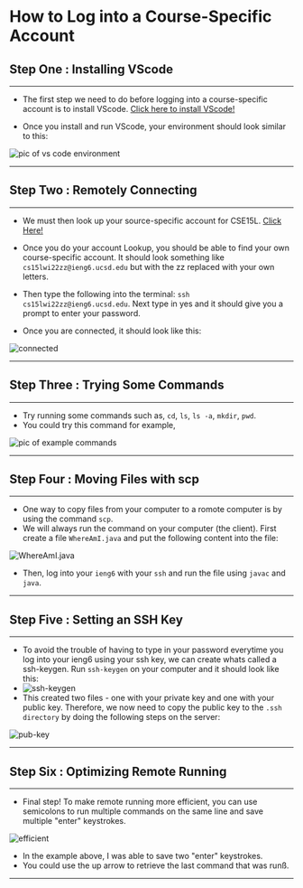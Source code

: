 # **How to Log into a Course-Specific Account**

## **Step One : Installing VScode**

---

- The first step we need to do before logging into a course-specific account is to install VScode. [Click here to install VScode!](https://code.visualstudio.com)

- Once you install and run VScode, your environment should look similar to this:

![pic of vs code environment](https://user-images.githubusercontent.com/92359561/149450527-f2d3b1ec-84ce-4c0b-9e99-1a44108d5329.png)

---

## **Step Two : Remotely Connecting**

---

- We must then look up your source-specific account for CSE15L. [Click Here!](https://sdacs.ucsd.edu/~icc/index.php)

- Once you do your account Lookup, you should be able to find your own course-specific account. It should look something like ```cs15lwi22zz@ieng6.ucsd.edu``` but with the zz replaced with your own letters.

- Then type the following into the terminal: ```ssh cs15lwi22zz@ieng6.ucsd.edu```. Next type in yes and it should give you a prompt to enter your password.

- Once you are connected, it should look like this:

![connected](https://user-images.githubusercontent.com/92359561/149451212-4df9bf37-cc50-4dce-9def-228a01f1b5d0.png)

---

## **Step Three : Trying Some Commands**

---

- Try running some commands such as, ```cd```, ```ls```, ```ls -a```, ```mkdir```, ```pwd```.
- You could try this command for example,

![pic of example commands](https://user-images.githubusercontent.com/92359561/149451512-f506ab53-bf95-44ce-a359-d49ac519beeb.png)

---

## **Step Four : Moving Files with scp**

---

- One way to copy files from your computer to a romote computer is by using the command ```scp```.
- We will always run the command on your computer (the client). First create a file ```WhereAmI.java``` and put the following content into the file:

![WhereAmI.java](https://user-images.githubusercontent.com/92359561/149452152-e586036d-781c-43a1-9395-924db2bb146e.png)

- Then, log into your ```ieng6``` with your ```ssh``` and run the file using ```javac``` and ```java```.

---

## **Step Five : Setting an SSH Key**

---

- To avoid the trouble of having to type in your password everytime you log into your ieng6 using your ssh key, we can create whats called a ssh-keygen. Run ```ssh-keygen``` on your computer and it should look like this:
- ![ssh-keygen](https://user-images.githubusercontent.com/92359561/149452820-452ded7f-2825-4c33-850e-3ed64f34136b.png)
- This created two files - one with your private key and one with your public key. Therefore, we now need to copy the public key to the ```.ssh directory``` by doing the following steps on the server:

![pub-key](https://user-images.githubusercontent.com/92359561/149453178-b9c20ff0-ecc1-49a7-8bd6-71afd14f1186.png)

---

## **Step Six : Optimizing Remote Running**

---

- Final step! To make remote running more efficient, you can use semicolons to run multiple commands on the same line and save multiple "enter" keystrokes.

![efficient](https://user-images.githubusercontent.com/92359561/149453719-108f2002-6e76-472f-ac83-f31668aa0a14.png)

- In the example above, I was able to save two "enter" keystrokes.
- You could use the up arrow to retrieve the last command that was runß.

---
